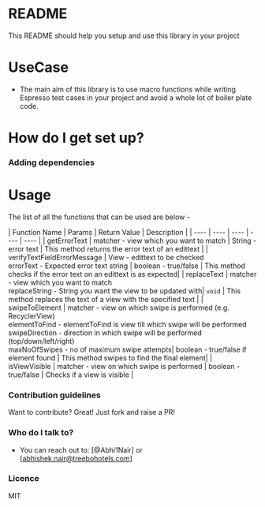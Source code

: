 # README #

This README should help you setup and use this library in your project

# UseCase #

* The main aim of this library is to use macro functions while writing Espresso test cases in your
project and avoid a whole lot of boiler plate code.

# How do I get set up? #

### Adding dependencies ###

# Usage #

The list of all the functions that can be used are below -

| Function Name | Params | Return Value | Description |
| ---- | ---- | ---- | ---- | ---- |
| getErrorText |  matcher -  view which you want to match | String - error text | This method returns the error text of an edittext |
| verifyTextFieldErrorMessage | View - edittext to be checked <br/> errorText - Expected error text string | boolean - true/false | This method checks if the error text on an edittext is as expected|
| replaceText |  matcher -  view which you want to match<br/> replaceString - String you want the view to be updated with| `void` | This method replaces the text of a view with the specified text |
| swipeToElement | matcher - view on which swipe is performed (e.g. RecyclerView) <br/>elementToFind - elementToFind is view till which swipe will be performed <br/> swipeDirection - direction in which swipe will be performed (top/down/left/right) <br/>  maxNoOfSwipes - no of maximum swipe attempts| boolean - true/false if element found | This method swipes to find the final element|
| isViewVisible | matcher - view on which swipe is performed | boolean - true/false | Checks if a view is visible |




### Contribution guidelines ###

Want to contribute? Great!
Just fork and raise a PR!

### Who do I talk to? ###

* You can reach out to: [@Abhi1Nair] or [abhishek.nair@treebohotels.com]


### Licence ###

MIT